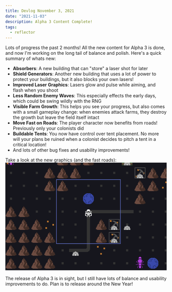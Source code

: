 ```yaml
---
title: Devlog November 3, 2021
date: "2021-11-03"
description: Alpha 3 Content Complete!
tags:
  - reflector
---
```


Lots of progress the past 2 months! All the new content for Alpha 3 is done, and now I'm working on the long tail of balance and polish. Here's a quick summary of whats new:

- **Absorbers**: A new building that can "store" a laser shot for later
- **Shield Generators**: Another new building that uses a lot of power to protect your buildings, but it also blocks your own lasers!
- **Improved Laser Graphics**: Lasers glow and pulse while aiming, and flash when you shoot
- **Less Random Enemy Waves**: This especially effects the early days, which could be swing wildly with the RNG
- **Visible Farm Growth**: This helps you see your progress, but also comes with a small gameplay change: when enemies attack farms, they destroy the growth but leave the field itself intact
- **Move Fast on Roads**: The player character now benefits from roads! Previously only your colonists did
- **Buildable Tents**: You now have control over tent placement. No more will your plans be ruined when a colonist decides to pitch a tent in a critical location!
- And lots of other bug fixes and usability improvements!

Take a look at the new graphics (and the fast roads):
![laser](./fast-roads.gif)

The release of Alpha 3 is in sight, but I still have lots of balance and usability improvements to do. Plan is to release around the New Year!
